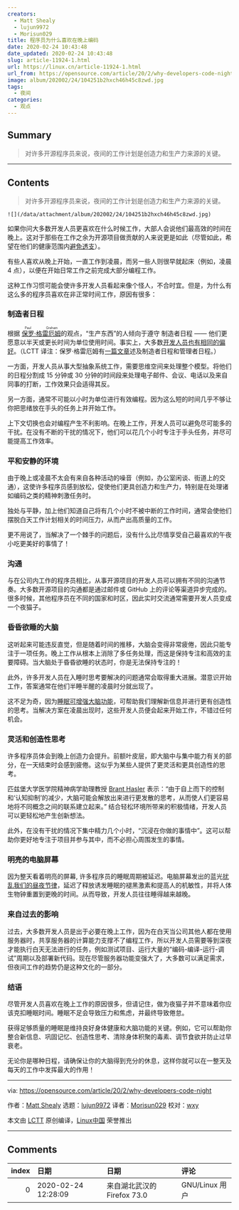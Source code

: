 ```yaml
---
creators:
  - Matt Shealy
  - lujun9972
  - Morisun029
title: 程序员为什么喜欢在晚上编码
date: 2020-02-24 10:43:48
date_updated: 2020-02-24 10:43:48
slug: article-11924-1.html
url: https://linux.cn/article-11924-1.html
url_from: https://opensource.com/article/20/2/why-developers-code-night
image: album/202002/24/104251b2hxch46h45c8zwd.jpg
tags:
  - 夜间
categories:
  - 观点
---
```


## Summary

> 对许多开源程序员来说，夜间的工作计划是创造力和生产力来源的关键。

***

<!-- more -->

## Contents

> 
> 对许多开源程序员来说，夜间的工作计划是创造力和生产力来源的关键。
> 
> 
> 

`![](/data/attachment/album/202002/24/104251b2hxch46h45c8zwd.jpg)`

如果你问大多数开发人员更喜欢在什么时候工作，大部人会说他们最高效的时间在晚上。这对于那些在工作之余为开源项目做贡献的人来说更是如此（尽管如此，希望在他们的健康范围内[避免透支](https://opensource.com/article/19/11/burnout-open-source-communities)）。

有些人喜欢从晚上开始，一直工作到凌晨，而另一些人则很早就起床（例如，凌晨 4 点），以便在开始日常工作之前完成大部分编程工作。

这种工作习惯可能会使许多开发人员看起来像个怪人，不合时宜。但是，为什么有这么多的程序员喜欢在非正常时间工作，原因有很多：

### 制造者日程

根据 <ruby> <a href="http://www.paulgraham.com/makersschedule.html">  保罗·格雷厄姆 </a> <rt>  Paul Graham </rt></ruby> 的观点，“生产东西”的人倾向于遵守 制造者日程 —— 他们更愿意以半天或更长时间为单位使用时间。事实上，大多数[开发人员也有相同的偏好](https://www.chamberofcommerce.com/business-advice/software-development-trends-overtaking-the-market)。（LCTT 译注：保罗·格雷厄姆有[一篇文章](http://www.paulgraham.com/makersschedule.html)述及制造者日程和管理者日程。）

一方面，开发人员从事大型抽象系统工作，需要思维空间来处理整个模型。将他们的日程分割成 15 分钟或 30 分钟的时间段来处理电子邮件、会议、电话以及来自同事的打断，工作效果只会适得其反。

另一方面，通常不可能以小时为单位进行有效编程。因为这么短的时间几乎不够让你把思绪放在手头的任务上并开始工作。

上下文切换也会对编程产生不利影响。在晚上工作，开发人员可以避免尽可能多的干扰。在没有不断的干扰的情况下，他们可以花几个小时专注于手头任务，并尽可能提高工作效率。

### 平和安静的环境

由于晚上或凌晨不太会有来自各种活动的噪音（例如，办公室闲谈、街道上的交通），这使许多程序员感到放松，促使他们更具创造力和生产力，特别是在处理诸如编码之类的精神刺激任务时。

独处与平静，加上他们知道自己将有几个小时不被中断的工作时间，通常会使他们摆脱白天工作计划相关的时间压力，从而产出高质量的工作。

更不用说了，当解决了一个棘手的问题后，没有什么比尽情享受自己最喜欢的午夜小吃更美好的事情了！

### 沟通

与在公司内工作的程序员相比，从事开源项目的开发人员可以拥有不同的沟通节奏。大多数开源项目的沟通都是通过邮件或 GitHub 上的评论等渠道异步完成的。很多时候，其他程序员在不同的国家和时区，因此实时交流通常需要开发人员变成一个夜猫子。

### 昏昏欲睡的大脑

这听起来可能违反直觉，但是随着时间的推移，大脑会变得非常疲倦，因此只能专注于一项任务。晚上工作从根本上消除了多任务处理，而这是保持专注和高效的主要障碍。当大脑处于昏昏欲睡的状态时，你是无法保持专注的！

此外，许多开发人员在入睡时思考要解决的问题通常会取得重大进展。潜意识开始工作，答案通常在他们半睡半醒的凌晨时分就出现了。

这不足为奇，因为[睡眠可增强大脑功能](https://amerisleep.com/blog/sleep-impacts-brain-health/)，可帮助我们理解新信息并进行更有创造性的思考。当解决方案在凌晨出现时，这些开发人员便会起来开始工作，不错过任何机会。

### 灵活和创造性思考

许多程序员体会到晚上创造力会提升。前额叶皮层，即大脑中与集中能力有关的部分，在一天结束时会感到疲倦。这似乎为某些人提供了更灵活和更具创造性的思考。

匹兹堡大学医学院精神病学助理教授 [Brant Hasler](https://www.vice.com/en_us/article/mb58a8/late-night-creativity-spike) 表示：“由于自上而下的控制和‘认知抑制’的减少，大脑可能会解放出来进行更发散的思考，从而使人们更容易地将不同概念之间的联系建立起来。” 结合轻松环境所带来的积极情绪，开发人员可以更轻松地产生创新想法。

此外，在没有干扰的情况下集中精力几个小时，“沉浸在你做的事情中”。这可以帮助你更好地专注于项目并参与其中，而不必担心周围发生的事情。

### 明亮的电脑屏幕

因为整天看着明亮的屏幕, 许多程序员的睡眠周期被延迟。电脑屏幕发出的蓝光[扰乱我们的昼夜节律](https://www.sleepfoundation.org/articles/how-blue-light-affects-kids-sleep)，延迟了释放诱发睡眠的褪黑激素和提高人的机敏性，并将人体生物钟重置到更晚的时间。从而导致，开发人员往往睡得越来越晚。

### 来自过去的影响

过去，大多数开发人员是出于必要在晚上工作，因为在白天当公司其他人都在使用服务器时，共享服务器的计算能力支撑不了编程工作，所以开发人员需要等到深夜才能执行白天无法进行的任务，例如测试项目、运行大量的“编码-编译-运行-调试”周期以及部署新代码。现在尽管服务器功能变强大了，大多数可以满足需求，但夜间工作的趋势仍是这种文化的一部分。

### 结语

尽管开发人员喜欢在晚上工作的原因很多，但请记住，做为夜猫子并不意味着你应该克扣睡眠时间。睡眠不足会导致压力和焦虑，并最终导致倦怠。

获得足够质量的睡眠是维持良好身体健康和大脑功能的关键。例如，它可以帮助你整合新信息、巩固记忆、创造性思考、清除身体积聚的毒素、调节食欲并防止过早衰老。

无论你是哪种日程，请确保让你的大脑得到充分的休息，这样你就可以在一整天及每天的工作中发挥最大的作用！

---

via: <https://opensource.com/article/20/2/why-developers-code-night>

作者：[Matt Shealy](https://opensource.com/users/mshealy) 选题：[lujun9972](https://github.com/lujun9972) 译者：[Morisun029](https://github.com/Morisun029) 校对：[wxy](https://github.com/wxy)

本文由 [LCTT](https://github.com/LCTT/TranslateProject) 原创编译，[Linux中国](https://linux.cn/) 荣誉推出

***

## Comments

|   index | 日期                | 日期                                       | 评论                             |
|--------:|:--------------------|:-------------------------------------------|:---------------------------------|
|       0 | 2020-02-24 12:28:09 | 来自湖北武汉的 Firefox 73.0|GNU/Linux 用户 | 以前公司有句话:白天吵架,晚上干活 |
